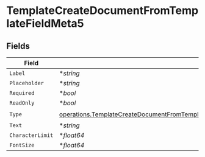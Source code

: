 # TemplateCreateDocumentFromTemplateFieldMeta5


## Fields

| Field                                                                                                                                                                                                          | Type                                                                                                                                                                                                           | Required                                                                                                                                                                                                       | Description                                                                                                                                                                                                    |
| -------------------------------------------------------------------------------------------------------------------------------------------------------------------------------------------------------------- | -------------------------------------------------------------------------------------------------------------------------------------------------------------------------------------------------------------- | -------------------------------------------------------------------------------------------------------------------------------------------------------------------------------------------------------------- | -------------------------------------------------------------------------------------------------------------------------------------------------------------------------------------------------------------- |
| `Label`                                                                                                                                                                                                        | **string*                                                                                                                                                                                                      | :heavy_minus_sign:                                                                                                                                                                                             | N/A                                                                                                                                                                                                            |
| `Placeholder`                                                                                                                                                                                                  | **string*                                                                                                                                                                                                      | :heavy_minus_sign:                                                                                                                                                                                             | N/A                                                                                                                                                                                                            |
| `Required`                                                                                                                                                                                                     | **bool*                                                                                                                                                                                                        | :heavy_minus_sign:                                                                                                                                                                                             | N/A                                                                                                                                                                                                            |
| `ReadOnly`                                                                                                                                                                                                     | **bool*                                                                                                                                                                                                        | :heavy_minus_sign:                                                                                                                                                                                             | N/A                                                                                                                                                                                                            |
| `Type`                                                                                                                                                                                                         | [operations.TemplateCreateDocumentFromTemplateFieldMetaTemplatesResponse200ApplicationJSONType](../../models/operations/templatecreatedocumentfromtemplatefieldmetatemplatesresponse200applicationjsontype.md) | :heavy_check_mark:                                                                                                                                                                                             | N/A                                                                                                                                                                                                            |
| `Text`                                                                                                                                                                                                         | **string*                                                                                                                                                                                                      | :heavy_minus_sign:                                                                                                                                                                                             | N/A                                                                                                                                                                                                            |
| `CharacterLimit`                                                                                                                                                                                               | **float64*                                                                                                                                                                                                     | :heavy_minus_sign:                                                                                                                                                                                             | N/A                                                                                                                                                                                                            |
| `FontSize`                                                                                                                                                                                                     | **float64*                                                                                                                                                                                                     | :heavy_minus_sign:                                                                                                                                                                                             | N/A                                                                                                                                                                                                            |